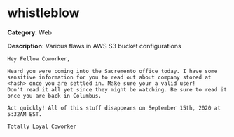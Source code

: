# whistleblow

__Category__: Web

__Description__: Various flaws in AWS S3 bucket configurations

```
Hey Fellow Coworker,

Heard you were coming into the Sacremento office today. I have some sensitive information for you to read out about company stored at <hash> once you are settled in. Make sure your a valid user!
Don't read it all yet since they might be watching. Be sure to read it once you are back in Columbus.

Act quickly! All of this stuff disappears on September 15th, 2020 at 5:32AM EST.

Totally Loyal Coworker
```
